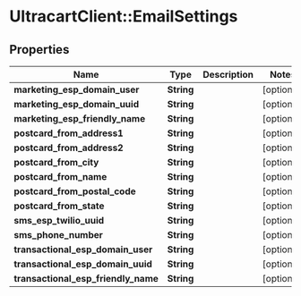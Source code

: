 # UltracartClient::EmailSettings

## Properties
Name | Type | Description | Notes
------------ | ------------- | ------------- | -------------
**marketing_esp_domain_user** | **String** |  | [optional] 
**marketing_esp_domain_uuid** | **String** |  | [optional] 
**marketing_esp_friendly_name** | **String** |  | [optional] 
**postcard_from_address1** | **String** |  | [optional] 
**postcard_from_address2** | **String** |  | [optional] 
**postcard_from_city** | **String** |  | [optional] 
**postcard_from_name** | **String** |  | [optional] 
**postcard_from_postal_code** | **String** |  | [optional] 
**postcard_from_state** | **String** |  | [optional] 
**sms_esp_twilio_uuid** | **String** |  | [optional] 
**sms_phone_number** | **String** |  | [optional] 
**transactional_esp_domain_user** | **String** |  | [optional] 
**transactional_esp_domain_uuid** | **String** |  | [optional] 
**transactional_esp_friendly_name** | **String** |  | [optional] 


